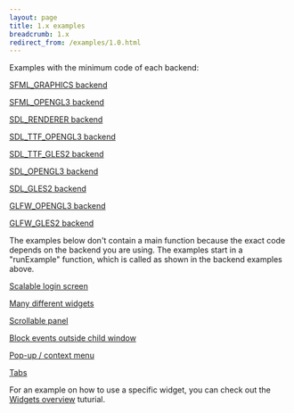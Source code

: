 ```yaml
---
layout: page
title: 1.x examples
breadcrumb: 1.x
redirect_from: /examples/1.0.html
---
```


Examples with the minimum code of each backend:

[SFML_GRAPHICS backend](backend-sfml-graphics/)

[SFML_OPENGL3 backend](backend-sfml-opengl3/)

[SDL_RENDERER backend](backend-sdl-renderer/)

[SDL_TTF_OPENGL3 backend](backend-sdl-ttf-opengl3/)

[SDL_TTF_GLES2 backend](backend-sdl-ttf-gles2/)

[SDL_OPENGL3 backend](backend-sdl-opengl3/)

[SDL_GLES2 backend](backend-sdl-gles2/)

[GLFW_OPENGL3 backend](backend-glfw-opengl3/)

[GLFW_GLES2 backend](backend-glfw-gles2/)

The examples below don't contain a main function because the exact code depends on the backend you are using. The examples start in a "runExample" function, which is called as shown in the backend examples above.

[Scalable login screen](scalable-login-screen/)

[Many different widgets](many-different-widgets/)

[Scrollable panel](scrollable-panel/)

[Block events outside child window](blocking-events-outside-child-window/)

[Pop-up / context menu](popup-menu/)

[Tabs](tabs/)

For an example on how to use a specific widget, you can check out the [Widgets overview](/tutorials/1.0/widgets-overview) tuturial.
